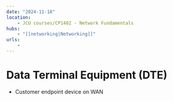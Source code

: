 ```yaml
---
date: "2024-11-18"
location: 
    - JCU courses/CP1402 - Network Fundamentals
hubs: 
    - "[[networking|Networking]]"
urls:
    - 
---
```


# Data Terminal Equipment (DTE)
+ Customer endpoint device on WAN

